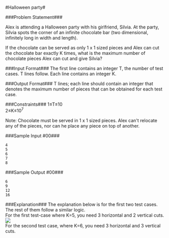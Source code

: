 #Halloween party#

###Problem Statement###

Alex is attending a Halloween party with his girlfriend, Silvia. At the party, Silvia spots the corner of an infinite chocolate bar (two dimensional, infinitely long in width and length).

If the chocolate can be served as only 1 x 1 sized pieces and Alex can cut the chocolate bar exactly K times, what is the maximum number of chocolate pieces Alex can cut and give Silvia?

###Input Format###
The first line contains an integer T, the number of test cases. T lines follow.
Each line contains an integer K.

###Output Format###
T lines; each line should contain an integer that denotes the maximum number of pieces that can be obtained for each test case.

###Constraints###
1≤T≤10  
2≤K≤10<sup>7</sup>

Note: Chocolate must be served in 1 x 1 sized pieces. Alex can't relocate any of the pieces, nor can he place any piece on top of another.

###Sample Input #00###
```
4
5
6
7
8
```
###Sample Output #00###
```
6
9
12
16
```
###Explanation###
The explanation below is for the first two test cases. The rest of them follow a similar logic.    
For the first test-case where K=5, you need 3 horizontal and 2 vertical cuts.    
<img src="https://hr-challenge-images.s3.amazonaws.com/halloween-party.jpg">  
For the second test case, where K=6, you need 3 horizontal and 3 vertical cuts.    
